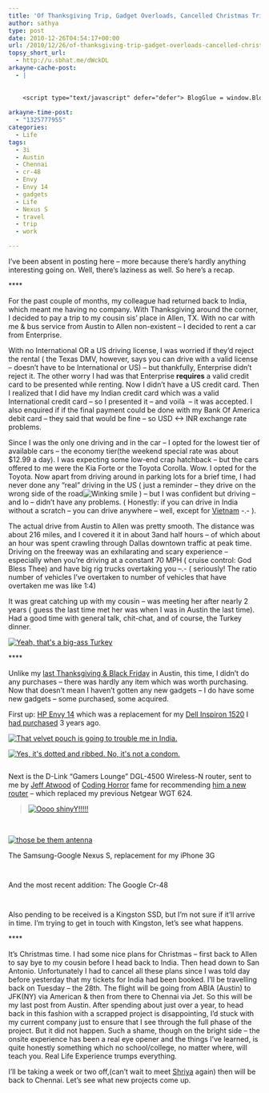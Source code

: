 ```yaml
---
title: 'Of Thanksgiving Trip, Gadget Overloads, Cancelled Christmas Trip & Back To India'
author: sathya
type: post
date: 2010-12-26T04:54:17+00:00
url: /2010/12/26/of-thanksgiving-trip-gadget-overloads-cancelled-christmas-trip-back-to-india/
topsy_short_url:
  - http://u.sbhat.me/dWckDL
arkayne-cache-post:
  - |
    
    
    <script type="text/javascript" defer="defer"> BlogGlue = window.BlogGlue || window.Arkayne || {}; BlogGlue.baseurl = 'http://www.blogglue.com'; BlogGlue.go = function(e, a, cid, gid) { var id = a.getAttribute('id'); var orig = a.getAttribute('href'); var target = a.getAttribute('target'); var redir = [BlogGlue.baseurl, 'link', cid, gid, ''].join('/'); redir += '?ts=' + Math.random(); redir += '&amp;url=' + escape(a.href); a.setAttribute('href', redir); setTimeout('BlogGlue.restore("' + id + '", "' + orig + '")', 0); return true; }; BlogGlue.restore = function(id, orig) { var a = document.getElementById(id); if (a) a.setAttribute('href', orig); }; </script> <div class="blogglue_plugin" style="display:block;margin:5px 0px 20px 0px;"> <h3 class="blogglue-header blogglue-inner"> More From sathyabhat </h3> <ul class="blogglue-links blogglue-inner"> <li id="blogglue-inner-1"><a href="http://sathyabh.at/2009/02/24/3-months-and-more-to-come/?utm_source=BlogGlue_network&amp;utm_medium=BlogGlue_Plugin" id="blogglue-2942142" target="_parent" onclick="return BlogGlue.go(event, this, 2942105, 2942142);" title="3 Months… And More to Come! » My World">3 Months… And More to Come! » My World</a></li> <li id="blogglue-inner-2"><a href="http://sathyabh.at/2008/09/21/onsite-opportunity-beckons/?utm_source=BlogGlue_network&amp;utm_medium=BlogGlue_Plugin" id="blogglue-2942168" target="_parent" onclick="return BlogGlue.go(event, this, 2942105, 2942168);" title="Onsite opportunity beckons » My World">Onsite opportunity beckons » My World</a></li> <li id="blogglue-inner-3"><a href="http://sathyabh.at/2009/09/29/back-in-india/?utm_source=BlogGlue_network&amp;utm_medium=BlogGlue_Plugin" id="blogglue-2942131" target="_parent" onclick="return BlogGlue.go(event, this, 2942105, 2942131);" title="Back In India » My World">Back In India » My World</a></li> </ul> <div class="blogglue-footer" style="margin:10px 0px;display:block !important"> <a href="http://www.blogglue.com/12928-ab7e24be6f12e678fc1a468df18f3f3f/?utm_source=BlogGlue%20Plugin&amp;utm_medium=Recommend&amp;utm_campaign=Plugin&amp;coupon=SATHYABHAT&amp;blogglue_page=2942105" target="_blank" style="text-decoration:none !important;"> <img src="http://www.gravatar.com/avatar.php?default=%2F%2Fs3.amazonaws.com%2Farkayne-media%2Fimg%2Fprofile%2Fdefault_sm.png&amp;size=24&amp;gravatar_id=1375f202e61682cc4963295f4b0430dc" width="24" height="24" border="0" alt="Blog Margeting Related Posts Plugin For sathyabhat" style="display:inline;margin: 0 5px 0 10px; border:1px solid #AAA; width: 24px !important; height: 24px; !important;"/><span style="position:relative;top:-8px;font-family:'Trebuchet MS'; font-size: 0.8em;">Ask <strong>sathyabhat</strong> To Recommend Your Posts</span> </a> <img class="blogglue-hit" style="border:none;left:-9999px;position:absolute;" src="http://www.blogglue.com/widget/hit/2942105.GIF" border="0" alt="Blog Marketing Related Posts Plugin Counter" /> </div> </div>
    
arkayne-time-post:
  - "1325777955"
categories:
  - Life
tags:
  - 3i
  - Austin
  - Chennai
  - cr-48
  - Envy
  - Envy 14
  - gadgets
  - Life
  - Nexus S
  - travel
  - trip
  - work

---
```

I&#8217;ve been absent in posting here &#8211; more because there&#8217;s hardly anything interesting going on. Well, there&#8217;s laziness as well. So here&#8217;s a recap.

\****

For the past couple of months, my colleague had returned back to India, which meant me having no company. With Thanksgiving around the corner, I decided to pay a trip to my cousin sis’ place in Allen, TX. With no car with me & bus service from Austin to Allen non-existent – I decided to rent a car from Enterprise.

<!--more-->

With no International OR a US driving license, I was worried if they’d reject the rental ( the Texas DMV, however, says you can drive with a valid license – doesn’t have to be International or US) – but thankfully, Enterprise didn’t reject it. The other worry I had was that Enterprise **requires** a valid credit card to be presented while renting. Now I didn’t have a US credit card. Then I realized that I did have my Indian credit card which was a valid International credit card – so I presented it – and voilà  &#8211; it was accepted. I also enquired if if the final payment could be done with my Bank Of America debit card – they said that would be fine – so USD <-> INR exchange rate problems.

Since I was the only one driving and in the car – I opted for the lowest tier of available cars – the economy tier(the weekend special rate was about $12.99 a day). I was expecting some low-end crap hatchback – but the cars offered to me were the Kia Forte or the Toyota Corolla. Wow. I opted for the Toyota. Now apart from driving around in parking lots for a brief time, I had never done any “real” driving in the US ( just a reminder – they drive on the wrong side of the road<img class="wlEmoticon wlEmoticon-winkingsmile" style="border-style: none;" src="http://kurast.sathyabh.at/wp-content/uploads/2010/12/wlEmoticon-winkingsmile.png" alt="Winking smile" /> ) – but I was confident but driving – and lo – didn’t have any problems. ( Honestly: if you can drive in India without a scratch – you can drive anywhere – well, except for <a href="http://www.streetfire.net/video/top-gear-vietnam-special-part-1_208329.htm" target="_blank">Vietnam</a> -.- ).

The actual drive from Austin to Allen was pretty smooth. The distance was about 216 miles, and I covered it it in about 3and half hours – of which about an hour was spent crawling through Dallas downtown traffic at peak time. Driving on the freeway was an exhilarating and scary experience – especially when you’re driving at a constant 70 MPH ( cruise control: God Bless Thee) and have big rig trucks overtaking you –.- ( seriously! The ratio number of vehicles I’ve overtaken to number of vehicles that have overtaken me was like 1:4)

It was great catching up with my cousin – was meeting her after nearly 2 years ( guess the last time met her was when I was in Austin the last time). Had a good time with general talk, chit-chat, and of course, the Turkey dinner.

<a href="http://www.flickr.com/photos/sathyabhat/5239038821/in/set-72157625419516773/" target="_blank"><img style="display: block; float: none; margin-left: auto; margin-right: auto;" title="Yeah, that's a big-ass Turkey" src="http://farm6.static.flickr.com/5241/5239038821_06e945011f.jpg" alt="Yeah, that's a big-ass Turkey" /></a>

\****

Unlike my <a href="http://sathyabh.at/2008/12/04/my-black-friday-purchases/" target="_blank">last Thanksgiving & Black Friday</a> in Austin, this time, I didn’t do any purchases – there was hardly any item which was worth purchasing. Now that doesn’t mean I haven’t gotten any new gadgets – I do have some new gadgets – some purchased, some acquired.

First up: <a href="http://sathyabh.at/2010/10/28/hp-envy-14-review/" target="_blank">HP Envy 14</a> which was a replacement for my <a href="http://sathyasays.com/2007/12/02/dell-inspiron-1520-review/" target="_blank">Dell Inspiron 1520</a> I <a href="http://sathyasays.com/?s=laptop+chronicles" target="_blank">had purchased</a> 3 years ago.

<a href="http://www.flickr.com/photos/sathyabhat/5053079166/in/photostream/" target="_blank"><img style="display: block; float: none; margin-left: auto; margin-right: auto;" title="That velvet pouch is going to trouble me in India." src="http://farm5.static.flickr.com/4104/5053079166_11183d4241.jpg" alt="That velvet pouch is going to trouble me in India." /></a>

<a href="http://www.flickr.com/photos/sathyabhat/5053080990/in/photostream/" target="_blank"><img style="display: block; float: none; margin-left: auto; margin-right: auto;" title="Yes, it's dotted and ribbed. No, it's not a condom." src="http://farm5.static.flickr.com/4133/5053080990_aab40e58e1.jpg" alt="Yes, it's dotted and ribbed. No, it's not a condom." /></a>

<a href="http://www.flickr.com/photos/sathyabhat/5052463209/in/photostream/" target="_blank"><img style="display: block; float: none; margin-left: auto; margin-right: auto;" src="http://farm5.static.flickr.com/4111/5052463209_4382aee042.jpg" alt="" /></a>

Next is the D-Link “Gamers Lounge” DGL-4500 Wireless-N router, sent to me by <a href="http://stackoverflow.com/users/1?tab=accounts" target="_blank">Jeff Atwood</a> of <a href="http://codinghorror.com" target="_blank">Coding Horror</a> fame for recommending <a href="http://www.codinghorror.com/blog/2010/09/because-everyone-needs-a-router.html" target="_blank">him a new router</a> – which replaced my previous Netgear WGT 624.

> <a href="http://www.flickr.com/photos/sathyabhat/5031648434/in/set-72157605200758599/" target="_blank"><img style="display: block; float: none; margin-left: auto; margin-right: auto;" title="Oooo shinyY!!!!!" src="http://farm5.static.flickr.com/4131/5031648434_d5070ed2e5.jpg" alt="Oooo shinyY!!!!!" /></a>

&nbsp;

<a href="http://www.flickr.com/photos/sathyabhat/5031030293/in/set-72157605200758599/" target="_blank"><img style="display: block; float: none; margin-left: auto; margin-right: auto;" title="those be them antenna" src="http://farm5.static.flickr.com/4125/5031030293_ea3eec62d6.jpg" alt="those be them antenna" /></a>

The Samsung-Google Nexus S, replacement for my iPhone 3G

<a href="http://www.flickr.com/photos/sathyabhat/5272748394/in/set-72157605200758599/" target="_blank"><img style="display: block; float: none; margin-left: auto; margin-right: auto;" src="http://farm6.static.flickr.com/5084/5272748394_3d68de1c62.jpg" alt="" /></a>

<a href="http://www.flickr.com/photos/sathyabhat/5272144013/in/set-72157605200758599/" target="_blank"><img style="display: block; float: none; margin-left: auto; margin-right: auto;" src="http://farm6.static.flickr.com/5169/5272144013_dccf16718c.jpg" alt="" /></a>

And the most recent addition: The Google Cr-48

<a href="http://www.flickr.com/photos/sathyabhat/5281166195/in/photostream/" target="_blank"><img style="display: block; float: none; margin-left: auto; margin-right: auto;" src="http://farm6.static.flickr.com/5243/5281166195_1d3c2e7b3f.jpg" alt="" /></a>

<a href="http://www.flickr.com/photos/sathyabhat/5281767118/in/photostream/" target="_blank"><img style="display: block; float: none; margin-left: auto; margin-right: auto;" src="http://farm6.static.flickr.com/5042/5281767118_78d2dc0746.jpg" alt="" /></a>

Also pending to be received is a Kingston SSD, but I’m not sure if it’ll arrive in time. I’m trying to get in touch with Kingston, let’s see what happens.

\****

It’s Christmas time. I had some nice plans for Christmas – first back to Allen to say bye to my cousin before I head back to India. Then head down to San Antonio. Unfortunately I had to cancel all these plans since I was told day before yesterday that my tickets for India had been booked. I’ll be travelling back on Tuesday – the 28th. The flight will be going from ABIA (Austin) to JFK(NY) via American & then from there to Chennai via Jet. So this will be my last post from Austin. After spending about just over a year, to head back in this fashion with a scrapped project is disappointing, I’d stuck with my current company just to ensure that I see through the full phase of the project. But it did not happen. Such a shame, though on the bright side – the onsite experience has been a real eye opener and the things I’ve learned, is quite honestly something which no school/college, no matter where, will teach you. Real Life Experience trumps everything.

I’ll be taking a week or two off,(can’t wait to meet <a href="http://www.flickr.com/photos/sathyabhat/5031102861/in/photostream/" target="_blank">Shriya</a> again) then will be back to Chennai. Let’s see what new projects come up.